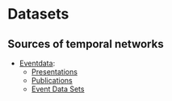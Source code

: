 # Datasets

## Sources of temporal networks

   - [Eventdata](https://eventdata.parusanalytics.com/index.html):
     * [Presentations](https://eventdata.parusanalytics.com/presentations.html) 
     * [Publications](https://eventdata.parusanalytics.com/papers.html) 
     * [Event Data Sets](https://eventdata.parusanalytics.com/data.html) 
 
